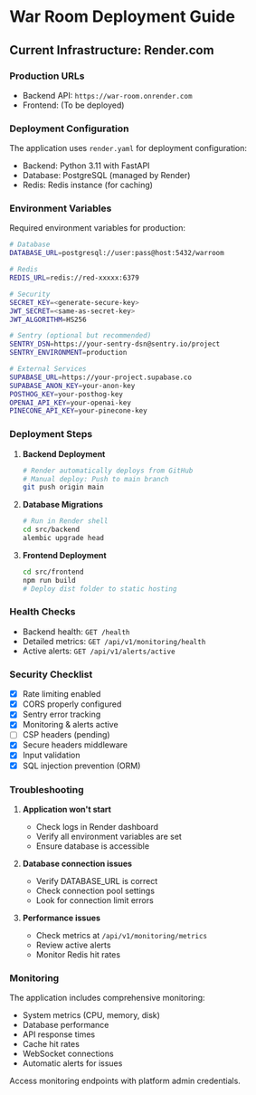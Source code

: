 # War Room Deployment Guide

## Current Infrastructure: Render.com

### Production URLs
- Backend API: `https://war-room.onrender.com`
- Frontend: (To be deployed)

### Deployment Configuration

The application uses `render.yaml` for deployment configuration:
- Backend: Python 3.11 with FastAPI
- Database: PostgreSQL (managed by Render)
- Redis: Redis instance (for caching)

### Environment Variables

Required environment variables for production:

```bash
# Database
DATABASE_URL=postgresql://user:pass@host:5432/warroom

# Redis
REDIS_URL=redis://red-xxxxx:6379

# Security
SECRET_KEY=<generate-secure-key>
JWT_SECRET=<same-as-secret-key>
JWT_ALGORITHM=HS256

# Sentry (optional but recommended)
SENTRY_DSN=https://your-sentry-dsn@sentry.io/project
SENTRY_ENVIRONMENT=production

# External Services
SUPABASE_URL=https://your-project.supabase.co
SUPABASE_ANON_KEY=your-anon-key
POSTHOG_KEY=your-posthog-key
OPENAI_API_KEY=your-openai-key
PINECONE_API_KEY=your-pinecone-key
```

### Deployment Steps

1. **Backend Deployment**
   ```bash
   # Render automatically deploys from GitHub
   # Manual deploy: Push to main branch
   git push origin main
   ```

2. **Database Migrations**
   ```bash
   # Run in Render shell
   cd src/backend
   alembic upgrade head
   ```

3. **Frontend Deployment**
   ```bash
   cd src/frontend
   npm run build
   # Deploy dist folder to static hosting
   ```

### Health Checks

- Backend health: `GET /health`
- Detailed metrics: `GET /api/v1/monitoring/health`
- Active alerts: `GET /api/v1/alerts/active`

### Security Checklist

- [x] Rate limiting enabled
- [x] CORS properly configured
- [x] Sentry error tracking
- [x] Monitoring & alerts active
- [ ] CSP headers (pending)
- [x] Secure headers middleware
- [x] Input validation
- [x] SQL injection prevention (ORM)

### Troubleshooting

1. **Application won't start**
   - Check logs in Render dashboard
   - Verify all environment variables are set
   - Ensure database is accessible

2. **Database connection issues**
   - Verify DATABASE_URL is correct
   - Check connection pool settings
   - Look for connection limit errors

3. **Performance issues**
   - Check metrics at `/api/v1/monitoring/metrics`
   - Review active alerts
   - Monitor Redis hit rates

### Monitoring

The application includes comprehensive monitoring:
- System metrics (CPU, memory, disk)
- Database performance
- API response times
- Cache hit rates
- WebSocket connections
- Automatic alerts for issues

Access monitoring endpoints with platform admin credentials.